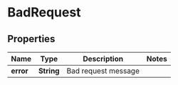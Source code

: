 
# BadRequest

## Properties
Name | Type | Description | Notes
------------ | ------------- | ------------- | -------------
**error** | **String** | Bad request message | 



